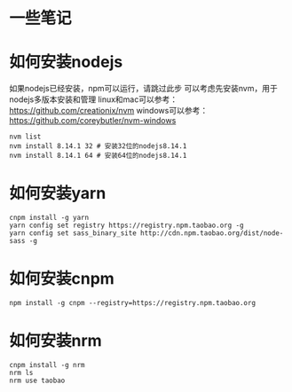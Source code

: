 # 一些笔记


# 如何安装nodejs
如果nodejs已经安装，npm可以运行，请跳过此步
可以考虑先安装nvm，用于nodejs多版本安装和管理
linux和mac可以参考：https://github.com/creationix/nvm
windows可以参考：https://github.com/coreybutler/nvm-windows
```
nvm list
nvm install 8.14.1 32 # 安装32位的nodejs8.14.1
nvm install 8.14.1 64 # 安装64位的nodejs8.14.1
```

# 如何安装yarn
```
cnpm install -g yarn
yarn config set registry https://registry.npm.taobao.org -g
yarn config set sass_binary_site http://cdn.npm.taobao.org/dist/node-sass -g
```

# 如何安装cnpm
```
npm install -g cnpm --registry=https://registry.npm.taobao.org
```

# 如何安装nrm
```
cnpm install -g nrm
nrm ls
nrm use taobao
```
